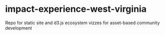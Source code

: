 # impact-experience-west-virginia
Repo for static site and d3.js ecosystem vizzes for asset-based community development
